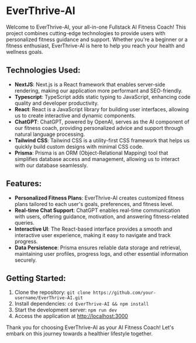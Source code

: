 # EverThrive-AI

Welcome to EverThrive-AI, your all-in-one Fullstack AI Fitness Coach! This project combines cutting-edge technologies to provide users with personalized fitness guidance and support. Whether you're a beginner or a fitness enthusiast, EverThrive-AI is here to help you reach your health and wellness goals.

## Technologies Used:
- **NextJS**: Next.js is a React framework that enables server-side rendering, making our application more performant and SEO-friendly.
- **Typescript**: TypeScript adds static typing to JavaScript, enhancing code quality and developer productivity.
- **React**: React is a JavaScript library for building user interfaces, allowing us to create interactive and dynamic components.
- **ChatGPT**: ChatGPT, powered by OpenAI, serves as the AI component of our fitness coach, providing personalized advice and support through natural language processing.
- **Tailwind CSS**: Tailwind CSS is a utility-first CSS framework that helps us quickly build custom designs with minimal CSS code.
- **Prisma**: Prisma is an ORM (Object-Relational Mapping) tool that simplifies database access and management, allowing us to interact with our database seamlessly.

## Features:
- **Personalized Fitness Plans**: EverThrive-AI creates customized fitness plans tailored to each user's goals, preferences, and fitness level.
- **Real-time Chat Support**: ChatGPT enables real-time communication with users, offering guidance, motivation, and answering fitness-related queries.
- **Interactive UI**: The React-based interface provides a smooth and interactive user experience, making it easy to navigate and track progress.
- **Data Persistence**: Prisma ensures reliable data storage and retrieval, maintaining user profiles, progress logs, and other essential information securely.

## Getting Started:
1. Clone the repository: `git clone https://github.com/your-username/EverThrive-AI.git`
2. Install dependencies: `cd EverThrive-AI && npm install`
3. Start the development server: `npm run dev`
4. Access the application at [http://localhost:3000](http://localhost:3000)


Thank you for choosing EverThrive-AI as your AI Fitness Coach! Let's embark on this journey towards a healthier lifestyle together.
